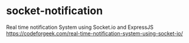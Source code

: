 # socket-notification
Real time notification System using Socket.io and ExpressJS
https://codeforgeek.com/real-time-notification-system-using-socket-io/
